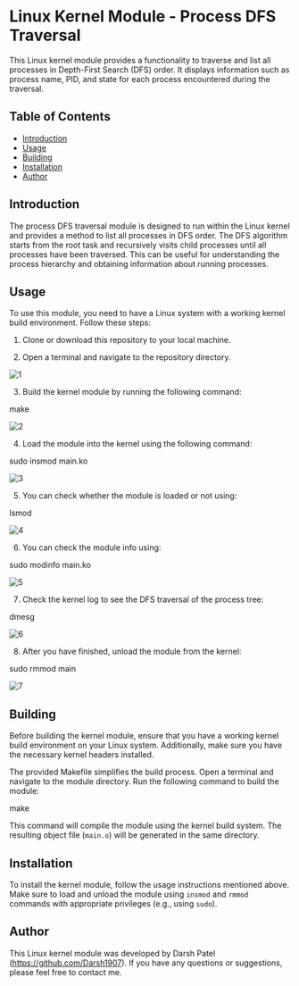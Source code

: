 # Linux Kernel Module - Process DFS Traversal

This Linux kernel module provides a functionality to traverse and list all processes in Depth-First Search (DFS) order. It displays information such as process name, PID, and state for each process encountered during the traversal.

## Table of Contents

- [Introduction](#introduction)
- [Usage](#usage)
- [Building](#building)
- [Installation](#installation)
- [Author](#author)

## Introduction

The process DFS traversal module is designed to run within the Linux kernel and provides a method to list all processes in DFS order. The DFS algorithm starts from the root task and recursively visits child processes until all processes have been traversed. This can be useful for understanding the process hierarchy and obtaining information about running processes.

## Usage

To use this module, you need to have a Linux system with a working kernel build environment. Follow these steps:

1. Clone or download this repository to your local machine.

2. Open a terminal and navigate to the repository directory.

 ![1](https://github.com/Darsh1907/Kernel-Developement/assets/118650412/942e49ec-06a9-4a6d-bc2c-877cc999c747)

3. Build the kernel module by running the following command:

make

![2](https://github.com/Darsh1907/Kernel-Developement/assets/118650412/60405f90-48c5-4e0b-b0e1-7d38de6190f6)

4. Load the module into the kernel using the following command:

sudo insmod main.ko

![3](https://github.com/Darsh1907/Kernel-Developement/assets/118650412/a0a3af60-b7a0-4c40-8027-85e055f3706a)

5. You can check whether the module is loaded or not using:

lsmod 

![4](https://github.com/Darsh1907/Kernel-Developement/assets/118650412/43884622-044c-4576-bec1-b50defd1328a)

6. You can check the module info using:

sudo modinfo main.ko

![5](https://github.com/Darsh1907/Kernel-Developement/assets/118650412/652e1f69-eba8-4f3c-8671-3f0d7e691eed)

7. Check the kernel log to see the DFS traversal of the process tree:

dmesg

![6](https://github.com/Darsh1907/Kernel-Developement/assets/118650412/87782076-620f-400a-afce-27148991a634)

8. After you have finished, unload the module from the kernel:

sudo rmmod main

![7](https://github.com/Darsh1907/Kernel-Developement/assets/118650412/3d8bcfd5-a73f-4842-a039-ec793e5499c3)


## Building

Before building the kernel module, ensure that you have a working kernel build environment on your Linux system. Additionally, make sure you have the necessary kernel headers installed.

The provided Makefile simplifies the build process. Open a terminal and navigate to the module directory. Run the following command to build the module:

make

This command will compile the module using the kernel build system. The resulting object file (`main.o`) will be generated in the same directory.

## Installation

To install the kernel module, follow the usage instructions mentioned above. Make sure to load and unload the module using `insmod` and `rmmod` commands with appropriate privileges (e.g., using `sudo`).

## Author

This Linux kernel module was developed by Darsh Patel (https://github.com/Darsh1907). If you have any questions or suggestions, please feel free to contact me.

